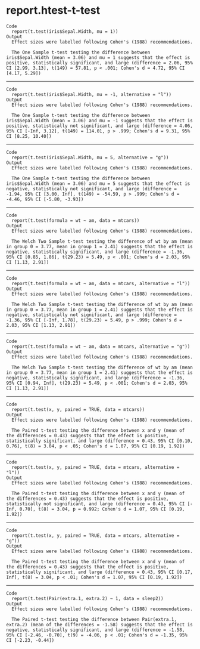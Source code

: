 # report.htest-t-test

    Code
      report(t.test(iris$Sepal.Width, mu = 1))
    Output
      Effect sizes were labelled following Cohen's (1988) recommendations.
      
      The One Sample t-test testing the difference between iris$Sepal.Width (mean = 3.06) and mu = 1 suggests that the effect is positive, statistically significant, and large (difference = 2.06, 95% CI [2.99, 3.13], t(149) = 57.81, p < .001; Cohen's d = 4.72, 95% CI [4.17, 5.29])

---

    Code
      report(t.test(iris$Sepal.Width, mu = -1, alternative = "l"))
    Output
      Effect sizes were labelled following Cohen's (1988) recommendations.
      
      The One Sample t-test testing the difference between iris$Sepal.Width (mean = 3.06) and mu = -1 suggests that the effect is positive, statistically not significant, and large (difference = 4.06, 95% CI [-Inf, 3.12], t(149) = 114.01, p > .999; Cohen's d = 9.31, 95% CI [8.25, 10.40])

---

    Code
      report(t.test(iris$Sepal.Width, mu = 5, alternative = "g"))
    Output
      Effect sizes were labelled following Cohen's (1988) recommendations.
      
      The One Sample t-test testing the difference between iris$Sepal.Width (mean = 3.06) and mu = 5 suggests that the effect is negative, statistically not significant, and large (difference = -1.94, 95% CI [3.00, Inf], t(149) = -54.59, p > .999; Cohen's d = -4.46, 95% CI [-5.80, -3.93])

---

    Code
      report(t.test(formula = wt ~ am, data = mtcars))
    Output
      Effect sizes were labelled following Cohen's (1988) recommendations.
      
      The Welch Two Sample t-test testing the difference of wt by am (mean in group 0 = 3.77, mean in group 1 = 2.41) suggests that the effect is negative, statistically significant, and large (difference = -1.36, 95% CI [0.85, 1.86], t(29.23) = 5.49, p < .001; Cohen's d = 2.03, 95% CI [1.13, 2.91])

---

    Code
      report(t.test(formula = wt ~ am, data = mtcars, alternative = "l"))
    Output
      Effect sizes were labelled following Cohen's (1988) recommendations.
      
      The Welch Two Sample t-test testing the difference of wt by am (mean in group 0 = 3.77, mean in group 1 = 2.41) suggests that the effect is negative, statistically not significant, and large (difference = -1.36, 95% CI [-Inf, 1.78], t(29.23) = 5.49, p > .999; Cohen's d = 2.03, 95% CI [1.13, 2.91])

---

    Code
      report(t.test(formula = wt ~ am, data = mtcars, alternative = "g"))
    Output
      Effect sizes were labelled following Cohen's (1988) recommendations.
      
      The Welch Two Sample t-test testing the difference of wt by am (mean in group 0 = 3.77, mean in group 1 = 2.41) suggests that the effect is negative, statistically significant, and large (difference = -1.36, 95% CI [0.94, Inf], t(29.23) = 5.49, p < .001; Cohen's d = 2.03, 95% CI [1.13, 2.91])

---

    Code
      report(t.test(x, y, paired = TRUE, data = mtcars))
    Output
      Effect sizes were labelled following Cohen's (1988) recommendations.
      
      The Paired t-test testing the difference between x and y (mean of the differences = 0.43) suggests that the effect is positive, statistically significant, and large (difference = 0.43, 95% CI [0.10, 0.76], t(8) = 3.04, p < .05; Cohen's d = 1.07, 95% CI [0.19, 1.92])

---

    Code
      report(t.test(x, y, paired = TRUE, data = mtcars, alternative = "l"))
    Output
      Effect sizes were labelled following Cohen's (1988) recommendations.
      
      The Paired t-test testing the difference between x and y (mean of the differences = 0.43) suggests that the effect is positive, statistically not significant, and large (difference = 0.43, 95% CI [-Inf, 0.70], t(8) = 3.04, p = 0.992; Cohen's d = 1.07, 95% CI [0.19, 1.92])

---

    Code
      report(t.test(x, y, paired = TRUE, data = mtcars, alternative = "g"))
    Output
      Effect sizes were labelled following Cohen's (1988) recommendations.
      
      The Paired t-test testing the difference between x and y (mean of the differences = 0.43) suggests that the effect is positive, statistically significant, and large (difference = 0.43, 95% CI [0.17, Inf], t(8) = 3.04, p < .01; Cohen's d = 1.07, 95% CI [0.19, 1.92])

---

    Code
      report(t.test(Pair(extra.1, extra.2) ~ 1, data = sleep2))
    Output
      Effect sizes were labelled following Cohen's (1988) recommendations.
      
      The Paired t-test testing the difference between Pair(extra.1, extra.2) (mean of the differences = -1.58) suggests that the effect is negative, statistically significant, and large (difference = -1.58, 95% CI [-2.46, -0.70], t(9) = -4.06, p < .01; Cohen's d = -1.35, 95% CI [-2.23, -0.44])

